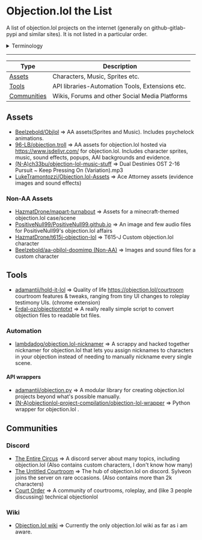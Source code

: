 # Objection.lol the List
A list of objection.lol projects on the internet (generally on github-gitlab-pypi and similar sites). It is not listed in a particular order.

<details>
<summary>Terminology</summary>
  <table>
    <tr>
      <th>Term</th>
      <th>Meaning</th>
    </tr>
    <tr>
      <td>AA</td>  
      <td>Contains Ace Attorney related content.</td>
    </tr>
      <td>Non-AA</td>
      <td>Does not contain Ace Attorney related content.</td>
    <tr>
      <td>In-AA</td>
      <td>Includes Ace Attorney related content.</td>
    </tr>
      <td>N-A</td>
      <td>Not maintained anymore(No-Activity)</td>
    <tr>
      <td>Sylveon</td>
      <td> Sylveon is the nickname of the objection.lol's developer. (Yes i know it is also a pokemon)
    </tr>
  </table>
</details>

---


| Type                        | Description                                     |
|-----------------------------|-------------------------------------------------|
| [Assets](#Assets)           | Characters, Music, Sprites etc.                 |
| [Tools](#Tools)             | API libraries-Automation Tools, Extensions etc. |
| [Communities](#Communities) | Wikis, Forums and other Social Media Platforms  |


## Assets
- [Beelzebold/Objlol](https://github.com/Beelzebold/Objlol) => AA assets(Sprites and Music). Includes psychelock animations.
- [96-LB/objection.troll](https://github.com/96-LB/objection.troll) => AA assets for objection.lol hosted via https://www.jsdelivr.com/ for objection.lol. Includes character sprites, music, sound effects, popups, AAI backgrounds and evidence. 
- [(N-A)ch33bu/objection-lol-music-stuff](https://github.com/ch33bu/objection-lol-music-stuff) => Dual Destinies OST 2-16 Pursuit ~ Keep Pressing On (Variation).mp3
- [LukeTramontozzi/Objection.lol-Assets](https://github.com/LukeTramontozzi/Objection.lol-Assets) => Ace Attorney assets (evidence images and sound effects)

### Non-AA Assets 
- [HazmatDrone/mapart-turnabout](https://github.com/HazmatDrone/mapart-turnabout) => Assets for a minecraft-themed objection.lol case/scene
- [PositiveNull99/PositiveNull99.github.io](https://github.com/PositiveNull99/PositiveNull99.github.io) => An image and few audio files for PositiveNull99's objection.lol affairs
- [HazmatDrone/t615j-objection-lol](https://github.com/HazmatDrone/t615j-objection-lol) => T615-J Custom objection.lol character
- [Beelzebold/aa-objlol-doomimp (Non-AA)](https://github.com/Beelzebold/aa-objlol-doomimp) => Images and sound files for a custom character



## Tools
- [adamantii/hold-it-lol](https://github.com/adamantii/hold-it-lol) => Quality of life https://objection.lol/courtroom courtroom features & tweaks, ranging from tiny UI changes to roleplay testimony UIs. (chrome extension)
- [Erdal-oz/objectiontotxt](https://github.com/Erdal-oz/objectiontotxt) => A really really simple script to convert objection files to readable txt files.

### Automation
- [lambdadog/objection.lol-nicknamer](https://github.com/lambdadog/objection.lol-nicknamer) => A scrappy and hacked together nicknamer for objection.lol that lets you assign nicknames to characters in your objection instead of needing to manually nickname every single scene.

#### API wrappers
- [adamantii/objection.py](https://github.com/adamantii/objection.py) => A modular library for creating objection.lol projects beyond what's possible manually.
- [(N-A)objectionlol-project-compilation/objection-lol-wrapper](https://github.com/objectionlol-project-compilation/objection-lol-wrapper) => Python wrapper for objection.lol .

## Communities
### Discord
- [The Entire Circus](https://discord.com/invite/tQGqubBanw) => A discord server about many topics, including objection.lol (Also contains custom characters,  I don't know how many)
- [The Untitled Courtroom](https://discord.com/invite/aX9Y5g9uwY) => The hub of objection.lol on discord. Sylveon joins the server on rare occasions. (Also contains more than 2k characters)
- [Court Order](https://discord.gg/5dMRR37FWt) =>  A community of courtrooms, roleplay, and (like 3 people discussing) technical objectionlol

### Wiki
- [Objection.lol wiki](https://objectionlol.fandom.com/wiki/Objection_dot_lol_Wiki) => Currently the only objection.lol wiki as far as i am aware.
